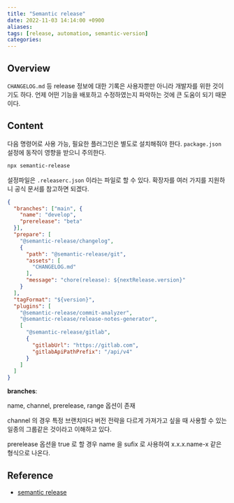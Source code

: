```yaml
---
title: "Semantic release"
date: 2022-11-03 14:14:00 +0900
aliases: 
tags: [release, automation, semantic-version]
categories: 
---
```


## Overview

`CHANGELOG.md` 등 release 정보에 대한 기록은 사용자뿐만 아니라 개발자를 위한 것이기도 하다. 언제 어떤 기능을 배포하고 수정하였는지 파악하는 것에 큰 도움이 되기 때문이다.

## Content

다음 명령어로 사용 가능, 필요한 플러그인은 별도로 설치해줘야 한다. `package.json` 설정에 동작이 영향을 받으니 주의한다.

```bash
npx semantic-release
```

설정파일은 `.releaserc.json` 이라는 파일로 할 수 있다. 확장자를 여러 가지를 지원하니 공식 문서를 참고하면 되겠다.

```json
{
  "branches": ["main", {
    "name": "develop",
    "prerelease": "beta"
  }],
  "prepare": [
    "@semantic-release/changelog",
    {
      "path": "@semantic-release/git",
      "assets": [
        "CHANGELOG.md"
      ],
      "message": "chore(release): ${nextRelease.version}"
    }
  ],
  "tagFormat": "${version}",
  "plugins": [
    "@semantic-release/commit-analyzer",
    "@semantic-release/release-notes-generator",
    [
      "@semantic-release/gitlab",
      {
        "gitlabUrl": "https://gitlab.com",
        "gitlabApiPathPrefix": "/api/v4"
      }
    ]
  ]
} 
```

**branches**:

name, channel, prerelease, range 옵션이 존재

channel 의 경우 특정 브랜치마다 버전 전략을 다르게 가져가고 싶을 때 사용할 수 있는 일종의 그룹같은 것이라고 이해하고 있다.

prerelease 옵션을 true 로 할 경우 name 을 sufix 로 사용하여 x.x.x.name-x 같은 형식으로 나온다.

## Reference

- [semantic release](https://github.com/semantic-release/semantic-release/blob/master/docs/usage/configuration.md#branches)